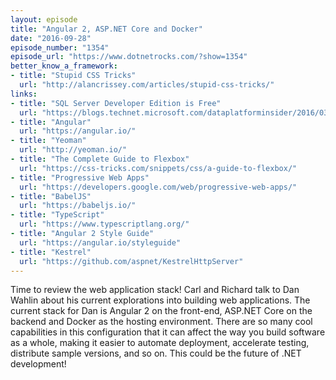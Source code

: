 ```yaml
---
layout: episode
title: "Angular 2, ASP.NET Core and Docker"
date: "2016-09-28"
episode_number: "1354"
episode_url: "https://www.dotnetrocks.com/?show=1354"
better_know_a_framework:
- title: "Stupid CSS Tricks"
  url: "http://alancrissey.com/articles/stupid-css-tricks/"
links:
- title: "SQL Server Developer Edition is Free"
  url: "https://blogs.technet.microsoft.com/dataplatforminsider/2016/03/31/microsoft-sql-server-developer-edition-is-now-free/"
- title: "Angular"
  url: "https://angular.io/"
- title: "Yeoman"
  url: "http://yeoman.io/"
- title: "The Complete Guide to Flexbox"
  url: "https://css-tricks.com/snippets/css/a-guide-to-flexbox/"
- title: "Progressive Web Apps"
  url: "https://developers.google.com/web/progressive-web-apps/"
- title: "BabelJS"
  url: "https://babeljs.io/"
- title: "TypeScript"
  url: "https://www.typescriptlang.org/"
- title: "Angular 2 Style Guide"
  url: "https://angular.io/styleguide"
- title: "Kestrel"
  url: "https://github.com/aspnet/KestrelHttpServer"
---
```


Time to review the web application stack! Carl and Richard talk to Dan Wahlin about his current explorations into building web applications. The current stack for Dan is Angular 2 on the front-end, ASP.NET Core on the backend and Docker as the hosting environment. There are so many cool capabilities in this configuration that it can affect the way you build software as a whole, making it easier to automate deployment, accelerate testing, distribute sample versions, and so on. This could be the future of .NET development!
